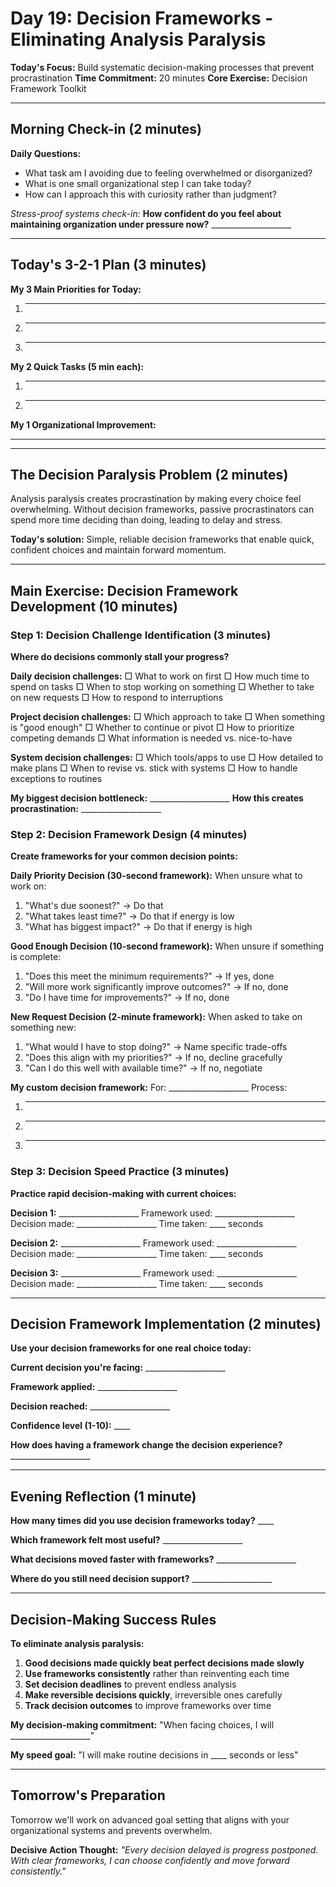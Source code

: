 # Day 19: Decision Frameworks - Eliminating Analysis Paralysis

**Today's Focus:** Build systematic decision-making processes that prevent procrastination
**Time Commitment:** 20 minutes
**Core Exercise:** Decision Framework Toolkit

---

## Morning Check-in (2 minutes)

**Daily Questions:**
- What task am I avoiding due to feeling overwhelmed or disorganized?
- What is one small organizational step I can take today?
- How can I approach this with curiosity rather than judgment?

*Stress-proof systems check-in:*
**How confident do you feel about maintaining organization under pressure now?** ____________________

---

## Today's 3-2-1 Plan (3 minutes)

**My 3 Main Priorities for Today:**
1. ____________________
2. ____________________
3. ____________________

**My 2 Quick Tasks (5 min each):**
1. ____________________
2. ____________________

**My 1 Organizational Improvement:**
____________________

---

## The Decision Paralysis Problem (2 minutes)

Analysis paralysis creates procrastination by making every choice feel overwhelming. Without decision frameworks, passive procrastinators can spend more time deciding than doing, leading to delay and stress.

**Today's solution:** Simple, reliable decision frameworks that enable quick, confident choices and maintain forward momentum.

---

## Main Exercise: Decision Framework Development (10 minutes)

### Step 1: Decision Challenge Identification (3 minutes)

**Where do decisions commonly stall your progress?**

**Daily decision challenges:**
□ What to work on first
□ How much time to spend on tasks
□ When to stop working on something
□ Whether to take on new requests
□ How to respond to interruptions

**Project decision challenges:**
□ Which approach to take
□ When something is "good enough"
□ Whether to continue or pivot
□ How to prioritize competing demands
□ What information is needed vs. nice-to-have

**System decision challenges:**
□ Which tools/apps to use
□ How detailed to make plans
□ When to revise vs. stick with systems
□ How to handle exceptions to routines

**My biggest decision bottleneck:** ____________________
**How this creates procrastination:** ____________________

### Step 2: Decision Framework Design (4 minutes)

**Create frameworks for your common decision points:**

**Daily Priority Decision (30-second framework):**
When unsure what to work on:
1. "What's due soonest?" → Do that
2. "What takes least time?" → Do that if energy is low
3. "What has biggest impact?" → Do that if energy is high

**Good Enough Decision (10-second framework):**
When unsure if something is complete:
1. "Does this meet the minimum requirements?" → If yes, done
2. "Will more work significantly improve outcomes?" → If no, done
3. "Do I have time for improvements?" → If no, done

**New Request Decision (2-minute framework):**
When asked to take on something new:
1. "What would I have to stop doing?" → Name specific trade-offs
2. "Does this align with my priorities?" → If no, decline gracefully
3. "Can I do this well with available time?" → If no, negotiate

**My custom decision framework:**
For: ____________________
Process:
1. ____________________
2. ____________________
3. ____________________

### Step 3: Decision Speed Practice (3 minutes)

**Practice rapid decision-making with current choices:**

**Decision 1:** ____________________
Framework used: ____________________
Decision made: ____________________
Time taken: ____ seconds

**Decision 2:** ____________________
Framework used: ____________________
Decision made: ____________________
Time taken: ____ seconds

**Decision 3:** ____________________
Framework used: ____________________
Decision made: ____________________
Time taken: ____ seconds

---

## Decision Framework Implementation (2 minutes)

**Use your decision frameworks for one real choice today:**

**Current decision you're facing:** ____________________

**Framework applied:** ____________________

**Decision reached:** ____________________

**Confidence level (1-10):** ____

**How does having a framework change the decision experience?** ____________________

---

## Evening Reflection (1 minute)

**How many times did you use decision frameworks today?** ____

**Which framework felt most useful?** ____________________

**What decisions moved faster with frameworks?** ____________________

**Where do you still need decision support?** ____________________

---

## Decision-Making Success Rules

**To eliminate analysis paralysis:**

1. **Good decisions made quickly beat perfect decisions made slowly**
2. **Use frameworks consistently** rather than reinventing each time
3. **Set decision deadlines** to prevent endless analysis
4. **Make reversible decisions quickly**, irreversible ones carefully
5. **Track decision outcomes** to improve frameworks over time

**My decision-making commitment:** "When facing choices, I will ____________________"

**My speed goal:** "I will make routine decisions in ____ seconds or less"

---

## Tomorrow's Preparation
Tomorrow we'll work on advanced goal setting that aligns with your organizational systems and prevents overwhelm.

**Decisive Action Thought:**
*"Every decision delayed is progress postponed. With clear frameworks, I can choose confidently and move forward consistently."*